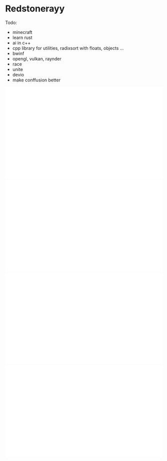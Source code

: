 # Redstonerayy

Todo:
- minecraft
- learn rust
- ai in c++
- cpp library for utilities, radixsort with floats, objects ...
- bwinf
- opengl, vulkan, raynder
- race
- unite
- devio
- make conffusion better

![](https://raw.githubusercontent.com/Redstonerayy/github-stats/master/generated/overview.svg#gh-dark-mode-only)
![](https://raw.githubusercontent.com/Redstonerayy/github-stats/master/generated/overview.svg#gh-light-mode-only)
![](https://raw.githubusercontent.com/Redstonerayy/github-stats/master/generated/languages.svg#gh-dark-mode-only)
![](https://raw.githubusercontent.com/Redstonerayy/github-stats/master/generated/languages.svg#gh-light-mode-only)
